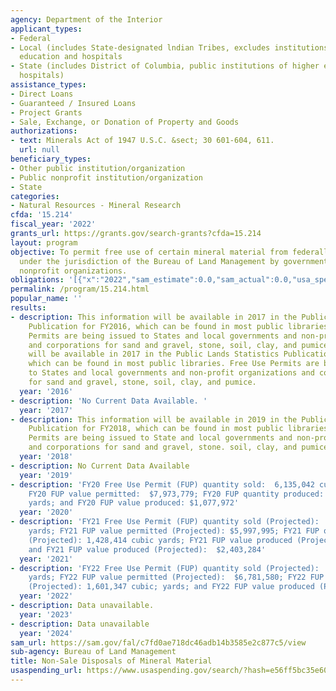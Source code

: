 ```yaml
---
agency: Department of the Interior
applicant_types:
- Federal
- Local (includes State-designated lndian Tribes, excludes institutions of higher
  education and hospitals
- State (includes District of Columbia, public institutions of higher education and
  hospitals)
assistance_types:
- Direct Loans
- Guaranteed / Insured Loans
- Project Grants
- Sale, Exchange, or Donation of Property and Goods
authorizations:
- text: Minerals Act of 1947 U.S.C. &sect; 30 601-604, 611.
  url: null
beneficiary_types:
- Other public institution/organization
- Public nonprofit institution/organization
- State
categories:
- Natural Resources - Mineral Research
cfda: '15.214'
fiscal_year: '2022'
grants_url: https://grants.gov/search-grants?cfda=15.214
layout: program
objective: To permit free use of certain mineral material from federally owned lands
  under the jurisdiction of the Bureau of Land Management by governmental units and
  nonprofit organizations.
obligations: '[{"x":"2022","sam_estimate":0.0,"sam_actual":0.0,"usa_spending_actual":0.0},{"x":"2023","sam_estimate":0.0,"sam_actual":0.0,"usa_spending_actual":0.0},{"x":"2024","sam_estimate":0.0,"sam_actual":0.0,"usa_spending_actual":0.0}]'
permalink: /program/15.214.html
popular_name: ''
results:
- description: This information will be available in 2017 in the Public Lands Statistics
    Publication for FY2016, which can be found in most public libraries. Free Use
    Permits are being issued to States and local governments and non-profit organizations
    and corporations for sand and gravel, stone, soil, clay, and pumice.  This information
    will be available in 2017 in the Public Lands Statistics Publication for FY2016,
    which can be found in most public libraries. Free Use Permits are being issued
    to States and local governments and non-profit organizations and corporations
    for sand and gravel, stone, soil, clay, and pumice.
  year: '2016'
- description: 'No Current Data Available. '
  year: '2017'
- description: This information will be available in 2019 in the Public Lands Statistics
    Publication for FY2018, which can be found in most public libraries.  Free Use
    Permits are being issued to State and local governments and non-profit organizations
    and corporations for sand and gravel, stone. soil, clay, and pumice
  year: '2018'
- description: No Current Data Available
  year: '2019'
- description: 'FY20 Free Use Permit (FUP) quantity sold:  6,135,042 cubic yards;
    FY20 FUP value permitted:  $7,973,779; FY20 FUP quantity produced: 925,881 cubic
    yards; and FY20 FUP value produced: $1,077,972'
  year: '2020'
- description: 'FY21 Free Use Permit (FUP) quantity sold (Projected):  5,196,717 cubic
    yards; FY21 FUP value permitted (Projected): $5,997,995; FY21 FUP quantity produced
    (Projected): 1,428,414 cubic yards; FY21 FUP value produced (Projected): $1,844,933;
    and FY21 FUP value produced (Projected):  $2,403,284'
  year: '2021'
- description: 'FY22 Free Use Permit (FUP) quantity sold (Projected):  5,034,049 cubic
    yards; FY22 FUP value permitted (Projected):  $6,781,580; FY22 FUP quantity produced
    (Projected): 1,601,347 cubic; yards; and FY22 FUP value produced (Projected):  $2,403,284'
  year: '2022'
- description: Data unavailable.
  year: '2023'
- description: Data unavailable
  year: '2024'
sam_url: https://sam.gov/fal/c7fd0ae718dc46adb14b3585e2c877c5/view
sub-agency: Bureau of Land Management
title: Non-Sale Disposals of Mineral Material
usaspending_url: https://www.usaspending.gov/search/?hash=e56ff5bc35e6020ebc597bf486c68197
---
```

